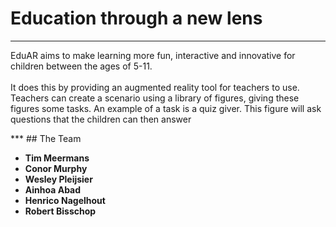 # Education through a new lens
***
<p>EduAR aims to make learning more fun, interactive and innovative for children between the ages of 5-11.
<br/><br/>
It does this by providing an augmented reality tool for teachers to use. Teachers can create a scenario using a library of figures, giving these figures some tasks. An  example of a task is a quiz giver. This figure will ask questions that the children can then answer</p>
***
## The Team

- **Tim Meermans**
- **Conor Murphy**
- **Wesley Pleijsier**
- **Ainhoa Abad**
- **Henrico Nagelhout**
- **Robert Bisschop**
